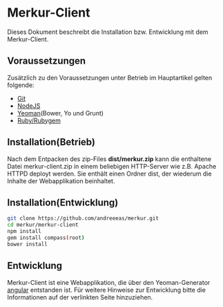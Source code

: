 # Merkur-Client

Dieses Dokument beschreibt die Installation bzw. Entwicklung mit dem Merkur-Client.

## Voraussetzungen

Zusätzlich zu den Voraussetzungen unter Betrieb im Hauptartikel gelten folgende:

- [Git](http://git-scm.com/)
- [NodeJS](http://nodejs.org/)
- [Yeoman](http://yeoman.io/)(Bower, Yo und Grunt)
- [Ruby/Rubygem](https://www.ruby-lang.org/de/)

## Installation(Betrieb)

Nach dem Entpacken des zip-Files **dist/merkur.zip** kann die enthaltene Datei merkur-client.zip in einem beliebigen HTTP-Server wie z.B. Apache HTTPD deployt werden. Sie enthält einen Ordner dist, der wiederum die Inhalte der Webapplikation beinhaltet.

## Installation(Entwicklung)

```bash
git clone https://github.com/andreeeas/merkur.git
cd merkur/merkur-client
npm install
gem install compass(root)
bower install
```

## Entwicklung

Merkur-Client ist eine Webapplikation, die über den Yeoman-Generator [angular](https://github.com/yeoman/generator-angular) entstanden ist. Für weitere Hinweise zur Entwicklung bitte die Informationen auf der verlinkten Seite hinzuziehen.